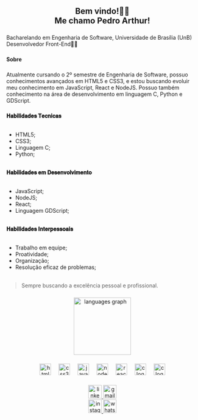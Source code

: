 <h2 align="center">Bem vindo!👋😉<br>Me chamo Pedro Arthur!</h2>

###

<p align="left"> Bacharelando em Engenharia de Software, Universidade de Brasília (UnB)<br>Desenvolvedor Front-End👨‍💻</p>

###

<h4 align="left">Sobre</h4>

###

<p align="left">Atualmente cursando o 2º semestre de Engenharia de Software, possuo conhecimentos avançados em HTML5 e CSS3, e estou buscando evoluir meu conhecimento em JavaScript, React e NodeJS. Possuo também conhecimento na área de desenvolvimento em linguagem C, Python e GDScript.</p>

###

<p align="left">
  
  <strong>𝐇𝐚𝐛𝐢𝐥𝐢𝐝𝐚𝐝𝐞𝐬 𝐓𝐞𝐜𝐧𝐢𝐜𝐚𝐬</strong><br><br>
  - HTML5;<br>
  - CSS3;<br>
  - Linguagem C;<br>
  - Python;<br><br>
  
  <strong>𝐇𝐚𝐛𝐢𝐥𝐢𝐝𝐚𝐝𝐞𝐬 𝐞𝐦 𝐃𝐞𝐬𝐞𝐧𝐯𝐨𝐥𝐯𝐢𝐦𝐞𝐧𝐭𝐨</strong><br><br>
  - JavaScript;<br>
  - NodeJS;<br>
  - React;<br>
  - Linguagem GDScript;<br><br>
  
  <strong>𝐇𝐚𝐛𝐢𝐥𝐢𝐝𝐚𝐝𝐞𝐬 𝐈𝐧𝐭𝐞𝐫𝐩𝐞𝐬𝐬𝐨𝐚𝐢𝐬</strong><br><br>
  - Trabalho em equipe;<br>
  - Proatividade;<br>
  - Organização;<br>
  - Resolução eficaz de problemas;<br><br>
  
  > Sempre buscando a excelência pessoal e profissional.
</p>

###

<div align="center">
  <img src="https://github-readme-stats.vercel.app/api/top-langs?username=PArthur006&locale=pt-br&hide_title=false&layout=compact&card_width=320&langs_count=6&theme=codeSTACKr&hide_border=false" height="150" alt="languages graph"  />
</div>

###

<div align="center">
  <img src="https://cdn.jsdelivr.net/gh/devicons/devicon/icons/html5/html5-plain.svg" height="30" alt="html5 logo"  />
  <img width="12" />
  <img src="https://cdn.jsdelivr.net/gh/devicons/devicon/icons/css3/css3-plain.svg" height="30" alt="css3 logo"  />
  <img width="12" />
  <img src="https://cdn.jsdelivr.net/gh/devicons/devicon/icons/javascript/javascript-original.svg" height="30" alt="javascript logo"  />
  <img width="12" />
  <img src="https://cdn.jsdelivr.net/gh/devicons/devicon/icons/nodejs/nodejs-original.svg" height="30" alt="nodejs logo"  />
  <img width="12" />
  <img src="https://cdn.jsdelivr.net/gh/devicons/devicon/icons/react/react-original.svg" height="30" alt="react logo"  />
  <img width="12" />
  <img src="https://cdn.jsdelivr.net/gh/devicons/devicon/icons/c/c-original.svg" height="30" alt="c logo"  />
  <img width="12" />
  <img src="https://cdn.jsdelivr.net/gh/devicons/devicon/icons/python/python-original.svg" height="30" alt="c logo"  />
</div>

###

<div align="center">
  <a href="https://www.linkedin.com/in/parthurrod06/" target="_blank">
    <img src="https://img.shields.io/static/v1?message=LinkedIn&logo=linkedin&label=&color=0077B5&logoColor=white&labelColor=&style=for-the-badge" height="35" alt="linkedin logo"  />
  </a>
  <a href="https://www.parthur.rodrigues06@gmail.com" target="_blank">
    <img src="https://img.shields.io/static/v1?message=Gmail&logo=gmail&label=&color=D14836&logoColor=white&labelColor=&style=for-the-badge" height="35" alt="gmail logo"  />
  </a><br>
  <a href="https://www.instagram.com/pedroarthurrod06/" target="_blank">
    <img src="https://img.shields.io/static/v1?message=Instagram&logo=instagram&label=&color=E4405F&logoColor=white&labelColor=&style=for-the-badge" height="35" alt="instagram logo"  />
  </a>
  <a href="https://api.whatsapp.com/send/?phone=5561991709506&text=Oi+Pedro%2C+vim+pelo+GitHub.&type=phone_number&app_absent=0" target="_blank">
    <img src="https://img.shields.io/static/v1?message=Whatsapp&logo=whatsapp&label=&color=25D366&logoColor=white&labelColor=&style=for-the-badge" height="35" alt="whatsapp logo"  />
  </a>
</div>

###
